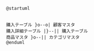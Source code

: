 ```startuml
@startuml 


購入テーブル }o--o| 顧客マスタ
購入詳細テーブル |}--|| 購入テーブル
商品マスタ }o--|| カテゴリマスタ
@enduml
```

